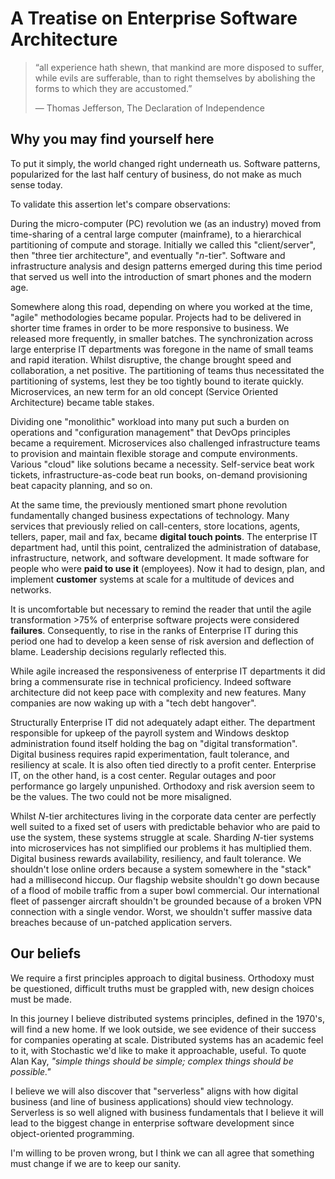 # A Treatise on Enterprise Software Architecture

> “all experience hath shewn, that mankind are more disposed to suffer, while evils are sufferable, than to right themselves by abolishing the forms to which they are accustomed.”
>
> ― Thomas Jefferson, The Declaration of Independence

## Why you may find yourself here

To put it simply, the world changed right underneath us. Software patterns, popularized for the last half century of business, do not make as much sense today.

To validate this assertion let's compare observations:

During the micro-computer (PC) revolution we (as an industry) moved from time-sharing of a central large computer (mainframe), to a hierarchical partitioning of compute and storage. Initially we called this "client/server", then "three tier architecture", and eventually "_n_-tier". Software and infrastructure analysis and design patterns emerged during this time period that served us well into the introduction of smart phones and the modern age.

Somewhere along this road, depending on where you worked at the time, "agile" methodologies became popular. Projects had to be delivered in shorter time frames in order to be more responsive to business. We released more frequently, in smaller batches. The synchronization across large enterprise IT departments was foregone in the name of small teams and rapid iteration. Whilst disruptive, the change brought speed and collaboration, a net positive. The partitioning of teams thus necessitated the partitioning of systems, lest they be too tightly bound to iterate quickly. Microservices, an new term for an old concept (Service Oriented Architecture) became table stakes.

Dividing one "monolithic" workload into many put such a burden on operations and "configuration management" that DevOps principles became a requirement. Microservices also challenged infrastructure teams to provision and maintain flexible storage and compute environments. Various "cloud" like solutions became a necessity. Self-service beat work tickets, infrastructure-as-code beat run books, on-demand provisioning beat capacity planning, and so on.

At the same time, the previously mentioned smart phone revolution fundamentally changed business expectations of technology. Many services that previously relied on call-centers, store locations, agents, tellers, paper, mail and fax, became **digital touch points**. The enterprise IT department had, until this point, centralized the administration of database, infrastructure, network, and software development. It made software for people who were **paid to use it** (employees). Now it had to design, plan, and implement **customer** systems at scale for a multitude of devices and networks.

It is uncomfortable but necessary to remind the reader that until the agile transformation >75% of enterprise software projects were considered **failures**. Consequently, to rise in the ranks of Enterprise IT during this period one had to develop a keen sense of risk aversion and deflection of blame. Leadership decisions regularly reflected this.

While agile increased the responsiveness of enterprise IT departments it did bring a commensurate rise in technical proficiency. Indeed software architecture did not keep pace with complexity and new features. Many companies are now waking up with a "tech debt hangover".

Structurally Enterprise IT did not adequately adapt either. The department responsible for upkeep of the payroll system and Windows desktop administration found itself holding the bag on "digital transformation". Digital business requires rapid experimentation, fault tolerance, and resiliency at scale. It is also often tied directly to a profit center. Enterprise IT, on the other hand, is a cost center. Regular outages and poor performance go largely unpunished. Orthodoxy and risk aversion seem to be the values. The two could not be more misaligned.

Whilst _N_-tier architectures living in the corporate data center are perfectly well suited to a fixed set of users with predictable behavior who are paid to use the system, these systems struggle at scale. Sharding _N_-tier systems into microservices has not simplified our problems it has multiplied them. Digital business rewards availability, resiliency, and fault tolerance. We shouldn't lose online orders because a system somewhere in the "stack" had a millisecond hiccup. Our flagship website shouldn't go down because of a flood of mobile traffic from a super bowl commercial. Our international fleet of passenger aircraft shouldn't be grounded because of a broken VPN connection with a single vendor. Worst, we shouldn't suffer massive data breaches because of un-patched application servers.

## Our beliefs

We require a first principles approach to digital business. Orthodoxy must be questioned, difficult truths must be grappled with, new design choices must be made.

In this journey I believe distributed systems principles, defined in the 1970's, will find a new home. If we look outside, we see evidence of their success for companies operating at scale. Distributed systems has an academic feel to it, with Stochastic we'd like to make it approachable, useful. To quote Alan Kay, _"simple things should be simple; complex things should be possible."_

I believe we will also discover that "serverless" aligns with how digital business (and line of business applications) should view technology. Serverless is so well aligned with business fundamentals that I believe it will lead to the biggest change in enterprise software development since object-oriented programming.

I'm willing to be proven wrong, but I think we can all agree that something must change if we are to keep our sanity.
